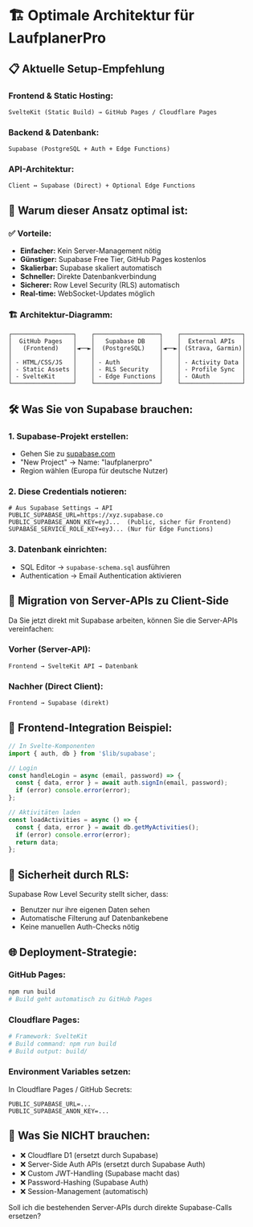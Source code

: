 # 🏗️ Optimale Architektur für LaufplanerPro

## 📋 Aktuelle Setup-Empfehlung

### **Frontend & Static Hosting:**
```
SvelteKit (Static Build) → GitHub Pages / Cloudflare Pages
```

### **Backend & Datenbank:**
```
Supabase (PostgreSQL + Auth + Edge Functions)
```

### **API-Architektur:**
```
Client ↔ Supabase (Direct) + Optional Edge Functions
```

## 🚀 Warum dieser Ansatz optimal ist:

### ✅ **Vorteile:**
- **Einfacher:** Kein Server-Management nötig
- **Günstiger:** Supabase Free Tier, GitHub Pages kostenlos
- **Skalierbar:** Supabase skaliert automatisch
- **Schneller:** Direkte Datenbankverbindung
- **Sicherer:** Row Level Security (RLS) automatisch
- **Real-time:** WebSocket-Updates möglich

### 🏗️ **Architektur-Diagramm:**
```
┌─────────────────┐    ┌──────────────────┐    ┌─────────────────┐
│  GitHub Pages   │    │   Supabase DB    │    │  External APIs  │
│   (Frontend)    │◄──►│  (PostgreSQL)    │◄──►│ (Strava, Garmin)│
│                 │    │                  │    │                 │
│ - HTML/CSS/JS   │    │ - Auth           │    │ - Activity Data │
│ - Static Assets │    │ - RLS Security   │    │ - Profile Sync  │
│ - SvelteKit     │    │ - Edge Functions │    │ - OAuth         │
└─────────────────┘    └──────────────────┘    └─────────────────┘
```

## 🛠️ Was Sie von Supabase brauchen:

### **1. Supabase-Projekt erstellen:**
- Gehen Sie zu [supabase.com](https://supabase.com)
- "New Project" → Name: "laufplanerpro"
- Region wählen (Europa für deutsche Nutzer)

### **2. Diese Credentials notieren:**
```env
# Aus Supabase Settings → API
PUBLIC_SUPABASE_URL=https://xyz.supabase.co
PUBLIC_SUPABASE_ANON_KEY=eyJ...  (Public, sicher für Frontend)
SUPABASE_SERVICE_ROLE_KEY=eyJ... (Nur für Edge Functions)
```

### **3. Datenbank einrichten:**
- SQL Editor → `supabase-schema.sql` ausführen
- Authentication → Email Authentication aktivieren

## 🔄 Migration von Server-APIs zu Client-Side

Da Sie jetzt direkt mit Supabase arbeiten, können Sie die Server-APIs vereinfachen:

### **Vorher (Server-API):**
```
Frontend → SvelteKit API → Datenbank
```

### **Nachher (Direct Client):**
```
Frontend → Supabase (direkt)
```

## 📱 Frontend-Integration Beispiel:

```typescript
// In Svelte-Komponenten
import { auth, db } from '$lib/supabase';

// Login
const handleLogin = async (email, password) => {
  const { data, error } = await auth.signIn(email, password);
  if (error) console.error(error);
};

// Aktivitäten laden
const loadActivities = async () => {
  const { data, error } = await db.getMyActivities();
  if (error) console.error(error);
  return data;
};
```

## 🔐 Sicherheit durch RLS:

Supabase Row Level Security stellt sicher, dass:
- Benutzer nur ihre eigenen Daten sehen
- Automatische Filterung auf Datenbankebene
- Keine manuellen Auth-Checks nötig

## 🌐 Deployment-Strategie:

### **GitHub Pages:**
```bash
npm run build
# Build geht automatisch zu GitHub Pages
```

### **Cloudflare Pages:**
```bash
# Framework: SvelteKit
# Build command: npm run build
# Build output: build/
```

### **Environment Variables setzen:**
In Cloudflare Pages / GitHub Secrets:
```
PUBLIC_SUPABASE_URL=...
PUBLIC_SUPABASE_ANON_KEY=...
```

## 🎯 Was Sie NICHT brauchen:

- ❌ Cloudflare D1 (ersetzt durch Supabase)
- ❌ Server-Side Auth APIs (ersetzt durch Supabase Auth)
- ❌ Custom JWT-Handling (Supabase macht das)
- ❌ Password-Hashing (Supabase Auth)
- ❌ Session-Management (automatisch)

Soll ich die bestehenden Server-APIs durch direkte Supabase-Calls ersetzen?
